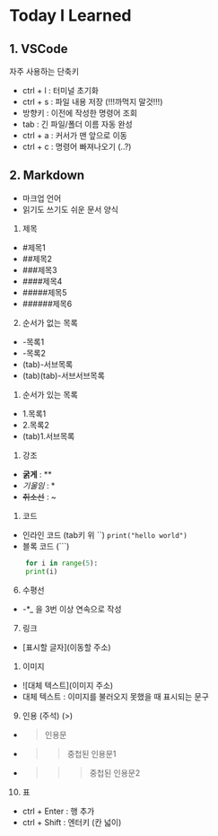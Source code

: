 # Today I Learned

## 1. VSCode
자주 사용하는 단축키
- ctrl + l : 터미널 초기화
- ctrl + s : 파일 내용 저장 (!!!까먹지 말것!!!)
- 방향키 : 이전에 작성한 명령어 조회
- tab : 긴 파일/폴더 이름 자동 완성
- ctrl + a : 커서가 맨 앞으로 이동
- ctrl + c : 명령어 빠져나오기 (..?)

## 2. Markdown
- 마크업 언어
- 읽기도 쓰기도 쉬운 문서 양식

1. 제목
- #제목1
- ##제목2
- ###제목3
- ####제목4
- #####제목5
- ######제목6

2. 순서가 없는 목록
- -목록1
- -목록2
- (tab)-서브목록
- (tab)(tab)-서브서브목록

1. 순서가 있는 목록
- 1.목록1
- 2.목록2
- (tab)1.서브목록

1. 강조
- **굵게** : **
- *기울임* : *
- ~~취소선~~ : ~

1. 코드
- 인라인 코드 (tab키 위 ``) 
`print("hello world")`
- 블록 코드 (```)
```python
    for i in range(5):
    print(i)
```

6. 수평선
- -*_ 을 3번 이상 연속으로 작성

7. 링크
- [표시할 글자](이동할 주소)

1. 이미지
- ![대체 텍스트](이미지 주소)
- 대체 텍스트 : 이미지를 불러오지 못했을 때 표시되는 문구

9. 인용 (주석) (>)
- >인용문
- >>중첩된 인용문1
- >>>중첩된 인용문2

10.  표
- ctrl + Enter : 행 추가
- ctrl + Shift : 엔터키 (칸 넓이)




